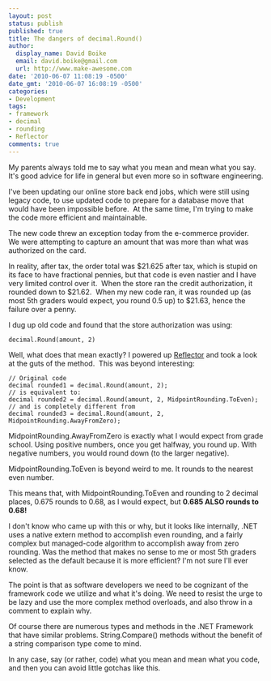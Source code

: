 ```yaml
---
layout: post
status: publish
published: true
title: The dangers of decimal.Round()
author:
  display_name: David Boike
  email: david.boike@gmail.com
  url: http://www.make-awesome.com
date: '2010-06-07 11:08:19 -0500'
date_gmt: '2010-06-07 16:08:19 -0500'
categories:
- Development
tags:
- framework
- decimal
- rounding
- Reflector
comments: true
---
```

My parents always told me to say what you mean and mean what you say.  It's good advice for life in general but even more so in software engineering.

I've been updating our online store back end jobs, which were still using legacy code, to use updated code to prepare for a database move that would have been impossible before.  At the same time, I'm trying to make the code more efficient and maintainable.

The new code threw an exception today from the e-commerce provider.  We were attempting to capture an amount that was more than what was authorized on the card.

In reality, after tax, the order total was \$21.625 after tax, which is stupid on its face to have fractional pennies, but that code is even nastier and I have very limited control over it.  When the store ran the credit authorization, it rounded down to \$21.62.  When my new code ran, it was rounded up (as most 5th graders would expect, you round 0.5 up) to \$21.63, hence the failure over a penny.

I dug up old code and found that the store authorization was using:

    decimal.Round(amount, 2)

Well, what does that mean exactly? I powered up [Reflector](http://www.red-gate.com/products/reflector/) and took a look at the guts of the method.  This was beyond interesting:

    // Original code
    decimal rounded1 = decimal.Round(amount, 2);
    // is equivalent to:
    decimal rounded2 = decimal.Round(amount, 2, MidpointRounding.ToEven);
    // and is completely different from
    decimal rounded3 = decimal.Round(amount, 2, MidpointRounding.AwayFromZero);

MidpointRounding.AwayFromZero is exactly what I would expect from grade school. Using positive numbers, once you get halfway, you round up. With negative numbers, you would round down (to the larger negative).

MidpointRounding.ToEven is beyond weird to me. It rounds to the nearest even number.

This means that, with MidpointRounding.ToEven and rounding to 2 decimal places, 0.675 rounds to 0.68, as I would expect, but **0.685 ALSO rounds to 0.68!**

I don't know who came up with this or why, but it looks like internally, .NET uses a native extern method to accomplish even rounding, and a fairly complex but managed-code algorithm to accomplish away from zero rounding. Was the method that makes no sense to me or most 5th graders selected as the default because it is more efficient? I'm not sure I'll ever know.

The point is that as software developers we need to be cognizant of the framework code we utilize and what it's doing. We need to resist the urge to be lazy and use the more complex method overloads, and also throw in a comment to explain why.

Of course there are numerous types and methods in the .NET Framework that have similar problems. String.Compare() methods without the benefit of a string comparison type come to mind.

In any case, say (or rather, code) what you mean and mean what you code, and then you can avoid little gotchas like this.

